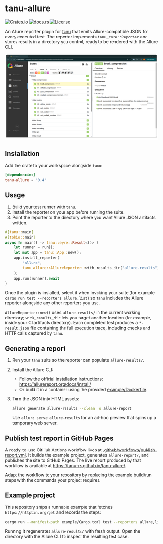 # tanu-allure

[![Crates.io](https://img.shields.io/crates/v/tanu-allure)](https://crates.io/crates/tanu-allure) [![docs.rs](https://img.shields.io/docsrs/tanu-allure)](https://docs.rs/tanu-allure) [![License](https://img.shields.io/badge/license-Apache--2.0-blue.svg)](LICENSE)

An Allure reporter plugin for [tanu](https://github.com/tanu-rs/tanu) that emits Allure-compatible JSON for every executed test. The reporter implements `tanu_core::Reporter` and stores results in a directory you control, ready to be rendered with the Allure CLI.

![](screenshot.png)

## Installation

Add the crate to your workspace alongside `tanu`:

```toml
[dependencies]
tanu-allure = "0.4"
```

## Usage

1. Build your test runner with `tanu`.
2. Install the reporter on your app before running the suite.
3. Point the reporter to the directory where you want Allure JSON artifacts written.

```rust
#[tanu::main]
#[tokio::main]
async fn main() -> tanu::eyre::Result<()> {
    let runner = run();
    let mut app = tanu::App::new();
    app.install_reporter(
        "allure",
        tanu_allure::AllureReporter::with_results_dir("allure-results"),
    );
    app.run(runner).await
}
```

Once the plugin is installed, select it when invoking your suite (for example `cargo run test --reporters allure,list`) so `tanu` includes the Allure reporter alongside any other reporters you use.

`AllureReporter::new()` uses `allure-results/` in the current working directory; `with_results_dir` lets you target another location (for example, inside your CI artifacts directory). Each completed test produces a `*-result.json` file containing the full execution trace, including checks and HTTP calls captured by `tanu`.

## Generating a report

1. Run your `tanu` suite so the reporter can populate `allure-results/`.
2. Install the Allure CLI:
   - Follow the official installation instructions: https://allurereport.org/docs/install/
   - Or build it in a container using the provided [example/Dockerfile](example/Dockerfile).
3. Turn the JSON into HTML assets:

   ```sh
   allure generate allure-results --clean -o allure-report
   ```

   Use `allure serve allure-results` for an ad-hoc preview that spins up a temporary web server.

## Publish test report in GitHub Pages

A ready-to-use GitHub Actions workflow lives at [.github/workflows/publish-report.yml](.github/workflows/publish-report.yml). It builds the example project, generates `allure-report/`, and publishes the site to GitHub Pages. The live report produced by that workflow is available at https://tanu-rs.github.io/tanu-allure/.

Adapt the workflow to your repository by replacing the example build/run steps with the commands your project requires.

## Example project

This repository ships a runnable example that fetches `https://httpbin.org/get` and records the steps:

```sh
cargo run --manifest-path example/Cargo.toml test --reporters allure,list
```

Running it regenerates `allure-results/` with fresh output. Open the directory with the Allure CLI to inspect the resulting test case.

